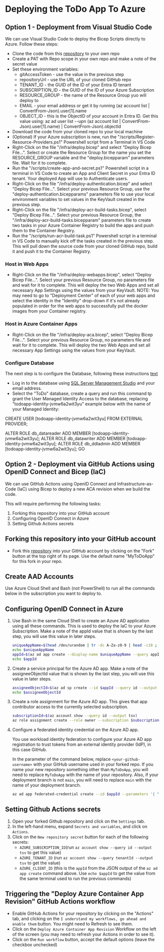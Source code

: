 # Deploying the ToDo App To Azure

## Option 1 - Deployment from Visual Studio Code

We can use Visual Studio Code to deploy the Bicep Scripts directly to Azure. Follow these steps:

* Clone the code from this [repository](https://github.com/ahems/MyToDoApp) to your own repo
* Create a PAT with Repo scope in your own repo and make a note of the secret value
* Set these environment variables:
  * gitAccessToken - use the value in the previous step
  * repositoryUrl - use the URL of your cloned GitHub repo
  * TENANT_ID - the GUID of the ID of your Entra ID tenant
  * SUBSCRIPTION_ID - the GUID of the ID of your Azure Subscription
  * RESOURCE_GROUP - the name of the Resource Group yuo will deploy to
  * EMAIL - your email address or get it by running (az account list | ConvertFrom-Json).user[1].name
  * OBJECT_ID - this is the ObjectID of your account in Entra ID. Get this value using: az ad user list --upn (az account list | ConvertFrom-Json).user[1].name) | ConvertFrom-Json).objectId
* Download the code from your cloned repo to your local machine
* (Optional) If your Azure subscription is new, run the "/scripts/Register-Resource-Providers.ps1" Powershell script from a Terminal in VS Code
* Right-Click on the file "/infra/deploy.bicep" and select "Deploy Bicep File...". Select or create the Resource Group for the name you set the RESOURCE_GROUP variable and the "deploy.bicepparam" parameters file. Wait for it to complete.
* Run the "/scripts/create-app-and-secret.ps1" Powershell script in a terminal in VS Code to create an App and Client Secret in your Entra ID tenant. Your deployed App will use to Authenticate users.
* Right-Click on the file "/infra/deploy-authentication.bicep" and select "Deploy Bicep File...". Select your previous Resource Group, use the "deploy-authentication.bicepparams" parameters file to use your local environment variables to set values in the KeyVault created in the previous step.
* Right-Click on the file "/infra/deploy-acr-build-tasks.bicep", select "Deploy Bicep File...". Select your previous Resource Group, the "/infra/deploy-acr-build-tasks.bicepparam" parameters file to create two tasks in your Azure Container Registry to build the apps and push them to the Container Registry.
* Run the "/scripts/run-acr-build-task.ps1" Powershell script in a terminal in VS Code to manually kick off the tasks created in the previous step. This will pull down the source code from your cloned GitHub repo, build it and push it to the Container Registry.

### Host in Web Apps

* Right-Click on the file "/infra/deploy-webapps.bicep", select "Deploy Bicep File...". Select your previous Resource Group, no parameters file and wait for it to complete. This will deploy the two Web Apps and set all necessary App Settings using the values from your KeyVault. NOTE: You may need to go to "Deployment Center" of each of your web apps and select the identity in the "Identity" drop-down if it's not already populated in order for the web apps to successfully pull the docker images from your Container registry.

### Host in Azure Container Apps

* Right-Click on the file "/infra/deploy-aca.bicep", select "Deploy Bicep File...". Select your previous Resource Group, no parameters file and wait for it to complete. This will deploy the two Web Apps and set all necessary App Settings using the values from your KeyVault.

### Configure Database

The next step is to configure the Database, following these instructions [text](https://learn.microsoft.com/en-us/azure/app-service/tutorial-connect-msi-sql-database)

* Log in to the database using [SQL Server Management Studio](https://learn.microsoft.com/en-us/sql/ssms/download-sql-server-management-studio-ssms) and your email address.
* Select the "ToDo" database, create a query and run this command tp grant the User Managed Identity Access to the database, replacing "todoapp-identity-jvmw6a2wit3yu" example below with the name of your Managed Identity:

CREATE USER [todoapp-identity-jvmw6a2wit3yu] FROM EXTERNAL PROVIDER;

ALTER ROLE db_datareader ADD MEMBER [todoapp-identity-jvmw6a2wit3yu];
ALTER ROLE db_datawriter ADD MEMBER [todoapp-identity-jvmw6a2wit3yu];
ALTER ROLE db_ddladmin ADD MEMBER [todoapp-identity-jvmw6a2wit3yu];
GO

## Option 2 - Deployment via GitHub Actions using OpenID Connect and Bicep (IaC)

We can use GitHub Actions using OpenID Connect and Infrastructure-as-Code (IaC) using Bicep to deploy a new ACA revision when we build the code.

This will require performing the following tasks:

1. Forking this repository into your GitHub account
2. Configuring OpenID Connect in Azure
3. Setting Github Actions secrets

## Forking this repository into your GitHub account

* Fork this [repository](https://github.com/ahems/MyToDoApp) into your GitHub account by clicking on the "Fork" button at the top right of its page. Use the default name "MyToDoApp" for this fork in your repo.

## Create AAD Accounts

Use Azure Cloud Shell and Bash (not PowerShell) to run all the commands below in the subscription you want to deploy to.

## Configuring OpenID Connect in Azure

1. Use Bash in the same Cloud Shell to create an Azure AD application using all these commands. This is used to deploy the IaC to your Azure Subscription. Make a note of the appId value that is shown by the last step, you will use this value in later steps.

   ```bash
   uniqueAppName=$(head /dev/urandom | tr -dc A-Za-z0-9 | head -c10 ; echo '')
   echo $uniqueAppName
   appId=$(az ad app create --display-name $uniqueAppName --query appId --output tsv)
   echo $appId
   ```

2. Create a service principal for the Azure AD app. Make a note of the assigneeObjectId value that is shown by the last step, you will use this value in later steps.

   ```bash
   assigneeObjectId=$(az ad sp create --id $appId --query id --output tsv)
   echo $assigneeObjectId 
   ```

3. Create a role assignment for the Azure AD app. This gives that app contributor access to the currently selected subscription.

   ```bash
   subscriptionId=$(az account show --query id --output tsv)
   az role assignment create --role owner --subscription $subscriptionId --assignee-object-id  $assigneeObjectId --assignee-principal-type ServicePrincipal --scope /subscriptions/$subscriptionId
   ```

4. Configure a federated identity credential on the Azure AD app.

   You use workload identity federation to configure your Azure AD app registration to trust tokens from an external identity provider (IdP), in this case GitHub.

   In the parameter of the command below, replace `<your-github-username>` with your GitHub username used in your forked repo. If you name your new repository something other than `MyToDoApp`, you will need to replace `MyToDoApp` with the name of your repository. Also, if your deployment branch is not `main`, you will need to replace `main` with the name of your deployment branch.

   ```bash
   az ad app federated-credential create --id $appId --parameters '{ "name": "gha-oidc", "issuer": "https://token.actions.githubusercontent.com",  "subject": "repo:<your-github-username>/MyToDoApp:ref:refs/heads/main", "audiences": ["api://AzureADTokenExchange"], "description": "Workload Identity for MyToDoApp" }'
   ```

## Setting Github Actions secrets

1. Open your forked Github repository and click on the `Settings` tab.
2. In the left-hand menu, expand `Secrets and variables`, and click on `Actions`.
3. Click on the `New repository secret` button for each of the following secrets:
   * `AZURE_SUBSCRIPTION_ID`(run `az account show --query id --output tsv` to get this value)
   * `AZURE_TENANT_ID` (run `az account show --query tenantId --output tsv` to get the value)
   * `AZURE_CLIENT_ID` (this is the `appId` from the JSON output of the `az ad app create` command above. Use `echo $appId` to get the value from the same terminal used to run the previous commands)

## Triggering the "Deploy Azure Container App Revision" GitHub Actions workflow

* Enable GitHub Actions for your repository by clicking on the "Actions" tab, and clicking on the `I understand my workflows, go ahead and enable them` button. You might need to Refresh to see them.
* Click on the `Deploy Azure Container App Revision` Workflow on the left of the screen (you may need to refresh your Actions in order to see it).
* Click on the `Run workflow` button, accept the default options (leave the checkbox unchecked)